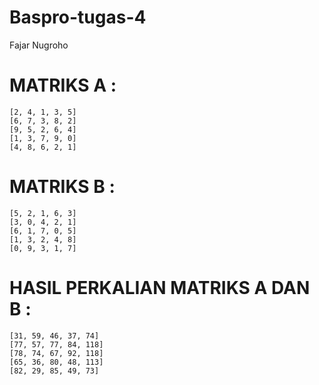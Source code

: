 # Baspro-tugas-4
Fajar Nugroho

# MATRIKS A :
    [2, 4, 1, 3, 5]
    [6, 7, 3, 8, 2]
    [9, 5, 2, 6, 4]
    [1, 3, 7, 9, 0]
    [4, 8, 6, 2, 1]

# MATRIKS B :
    [5, 2, 1, 6, 3]
    [3, 0, 4, 2, 1]
    [6, 1, 7, 0, 5]
    [1, 3, 2, 4, 8]
    [0, 9, 3, 1, 7]

# HASIL PERKALIAN MATRIKS A DAN B : 
    [31, 59, 46, 37, 74]
    [77, 57, 77, 84, 118]
    [78, 74, 67, 92, 118]
    [65, 36, 80, 48, 113]
    [82, 29, 85, 49, 73]
